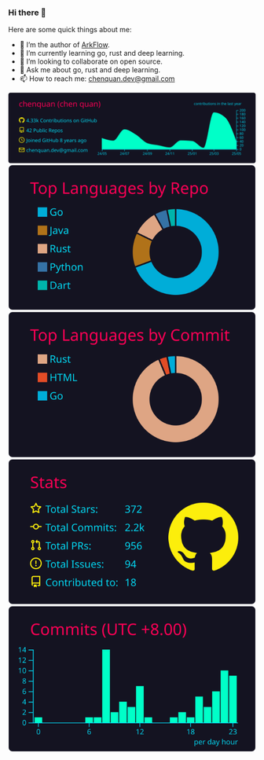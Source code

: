 ### Hi there 👋

<!--
**chenquan/chenquan** is a ✨ _special_ ✨ repository because its `README.md` (this file) appears on your GitHub profile.

Here are some ideas to get you started:

- 🔭 I’m currently working on ...
- 🌱 I’m currently learning ...
- 👯 I’m looking to collaborate on ...
- 🤔 I’m looking for help with ...
- 💬 Ask me about ...
- 📫 How to reach me: ...
- 😄 Pronouns: ...
- ⚡ Fun fact: ...
-->

Here are some quick things about me:
- 🔭 I’m the author of [ArkFlow](https://arkflow-rs.com).
- 🌱 I’m currently learning go, rust and deep learning.
- 👯 I’m looking to collaborate on open source. 
- 💬 Ask me about go, rust and deep learning.
- 📫 How to reach me: chenquan.dev@gmail.com


[![](https://raw.githubusercontent.com/chenquan/chenquan/master/profile-summary-card-output/2077/0-profile-details.svg)](https://github.com/vn7n24fzkq/github-profile-summary-cards)
[![](https://raw.githubusercontent.com/chenquan/chenquan/master/profile-summary-card-output/2077/1-repos-per-language.svg)](https://github.com/vn7n24fzkq/github-profile-summary-cards) [![](https://raw.githubusercontent.com/chenquan/chenquan/master/profile-summary-card-output/2077/2-most-commit-language.svg)](https://github.com/vn7n24fzkq/github-profile-summary-cards)
[![](https://raw.githubusercontent.com/chenquan/chenquan/master/profile-summary-card-output/2077/3-stats.svg)](https://github.com/vn7n24fzkq/github-profile-summary-cards) [![](https://raw.githubusercontent.com/chenquan/chenquan/master/profile-summary-card-output/2077/4-productive-time.svg)](https://github.com/vn7n24fzkq/github-profile-summary-cards)
